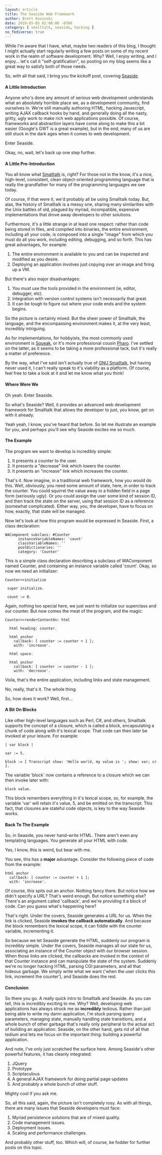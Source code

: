 ```yaml
---
layout: article
title: The Seaside Web Framework
author: Brett Kosinski
date: 2010-05-05 02:00:00 -0700
category: [ smalltalk, seaside, hacking ]
no_fediverse: true
---
```


While I'm aware that I have, what, maybe two readers of this blog, I thought I might actually start regularly writing a few posts on some of my recent work in the realm of software development.  Why?  Well, I enjoy writing, and I enjoy... let's call it "self-gratification", so posting on my blog seems like a great way to satisfy both of those needs.

So, with all that said, I bring you the kickoff post, covering [Seaside](http://www.seaside.st).

#### A Little Introduction

Anyone who's done any amount of serious web development understands what an absolutely horrible place we, as a development community, find ourselves in.  We're still manually authoring HTML, hacking Javascript, writing AJAX callback hooks by hand, and generally doing all the nasty, gritty, ugly work to make rich web applications possible.  Of course, frameworks and abstraction layers have come along to make this a bit easier (Google's GWT is a great example), but in the end, many of us are still stuck in the dark ages when it comes to web development.

Enter Seaside.

Okay, no, wait, let's back up one step further.

#### A Little Pre-Introduction

You all know what [Smalltalk](http://en.wikipedia.org/wiki/Smalltalk) is, right?  For those not in the know, it's a nice, high-level, consistent, clean object-oriented programming language that is really the grandfather for many of the programming languages we see today.

Of course, if that were it, we'd probably all be using Smalltalk today.  But, alas, the history of Smalltalk is a messy one, sharing many similarities with the Unix battles of old, plagued by myriad, incompatible, expensive implementations that drove away developers to other solutions.

Furthermore, it's a little strange in at least one respect:  rather than code being stored in files, and compiled into binaries, the entire environment, including all your code, is composed into a single "image" from which you must do all you work, including editing, debugging, and so forth.  This has great advantages, for example:

1. The entire environment is available to you and can be inspected and modified as you desire.
2. Deploying an application involves just copying over an image and firing up a VM.

But there's also major disadvantages:

1. You *must* use the tools provided in the environment (ie, editor, debugger, etc).
2. Integration with version control systems isn't necessarily that great.
3. It can be tough to figure out where your code ends and the system begins.

So the picture is certainly mixed.  But the sheer power of Smalltalk, the language, and the encompassing environment makes it, at the very least, incredibly intriguing.

As for implementations, for hobbyists, the most commonly used environment is [Squeak](http://www.squeak.org), or it's more professional cousin [Pharo](http://www.pharo-project.org).  I've settled on the latter, as it seems to be taking a more professional tack, but it's really a matter of preference.

By the way, what I've said isn't actually true of [GNU Smalltalk](http://smalltalk.gnu.org/), but having never used it, I can't really speak to it's viability as a platform.  Of course, feel free to take a look at it and let me know what you think!

#### Where Were We

Oh yeah.  Enter Seaside.

So what's Seaside?  Well, it provides an advanced web development framework for Smalltalk that allows the developer to just, you know, get on with it already.

Yeah yeah, I know, you've heard that before.  So let me illustrate an example for you, and perhaps you'll see why Seaside excites me so much.

#### The Example

The program we want to develop is incredibly simple:

1. It presents a counter to the user.
2. It presents a "decrease" link which lowers the counter.
3. It presents an "increase" link which increases the counter.

That's it.  Now imagine, in a traditional web framework, how you would do this.  Well, obviously, you need some amount of state, here, in order to track the counter.  You could squirrel the value away in a hidden field in a page form (seriously ugly).  Or you could assign the user some kind of session ID, and then track the state on the server, using that session ID as a reference (somewhat complicated).  Either way, you, the developer, have to focus on how, exactly, that state will be managed.

Now let's look at how this program would be expressed in Seaside.  First, a class declaration:

```smalltalk
WAComponent subclass: #Counter
      instanceVariableNames: 'count'
      classVariableNames: ''
      poolDictionaries: ''
      category: 'Counter'
```

This is a simple class declaration describing a subclass of WAComponent named Counter, and containing an instance variable called 'count'.  Okay, so now we need an initializer:

 ```smalltalk
Counter>>initialize
   
  super initialize.

  count := 0.
```

Again, nothing too special here, we just want to initialize our superclass and our counter.  But now comes the meat of the program, and the magic:

```smalltalk
Counter>>renderContentOn: html

  html heading: counter.

  html anchor
    callback: [ counter := counter + 1 ];
    with: 'increase'.

  html space.

  html anchor
    callback: [ counter := counter - 1 ];
    with: 'decrease'.
```

Voila, that's the entire application, including links and state management.

No, really, that's it.  The whole thing.

So, how does it work?  Well, first...

#### A Bit On Blocks

Like other high-level languages such as Perl, C#, and others, Smalltalk supports the concept of a closure, which is called a block, encapsulating a chunk of code along with it's lexical scope.  That code can then later be invoked at your leisure.  For example:

```smalltalk
| var block |

var := 5.

block := [ Transcript show: 'Hello world, my value is '; show: var; cr ].
```

The variable 'block' now contains a reference to a closure which we can then invoke later with:

```smalltalk
block value.
```

This block remembers everything in it's lexical scope, so, for example, the variable 'var' will retain it's value, 5, and be emitted on the transcript.  This fact, that closures are stateful code objects, is key to the way Seaside works.

#### Back To The Example

So, in Seaside, you never hand-write HTML.  There aren't even any templating languages.  You generate all your HTML with code.

Yes, I know, this is weird, but bear with me.

You see, this has a **major** advantage.  Consider the following piece of code from the example:

```smalltalk
html anchor
  callback: [ counter := counter + 1 ];
  with: 'increase'.
```

Of course, this spits out an anchor.  Nothing fancy there.  But notice how we didn't specify a URL?  That's weird enough.  But notice something else?  There's an argument called 'callback', and we're providing it a block of code.  Can you guess what's happening here?

That's right.  Under the covers, Seaside generates a URL for us.  When the link is clicked, Seaside **invokes the callback automatically**.  And because the block remembers the lexical scope, it can fiddle with the counter variable, incrementing it.

So because we let Seaside generate the HTML, suddenly our program is incredibly simple.  Under the covers, Seaside manages all our state for us, associating an instance of the Counter object with our browser session.  When those links are clicked, the callbacks are invoked in the context of that Counter instance and can manipulate the state of the system.  Suddenly we're no longer hacking HTML, parsing CGI parameters, and all that hideous garbage.  We simply write what we want ('when the user clicks this link, increment the counter'), and Seaside does the rest.

#### Conclusion

So there you go.  A really quick intro to Smalltalk and Seaside.  As you can tell, this is incredibly exciting to me.  Why?  Well, developing web applications has always struck me as **incredibly** tedious.  Rather than just being able to write my damn application, I'm stuck parsing query parameters, managing state, manually handling state transitions, and a whole bunch of other garbage that's really only peripheral to the actual act of building an application.  Seaside, on the other hand, gets rid of all that tedium and lets me focus on the important thing:  building a powerful application.

And note, I've only just scratched the surface here.  Among Seaside's other powerful features, it has cleanly integrated:

1. JQuery
2. Prototype
3. Scriptaculous
4. A general AJAX framework for doing partial page updates
5. And probably a whole bunch of other stuff.

Mighty cool if you ask me.

So, all this said, again, the picture isn't completely rosy.  As with all things, there are many issues that Seaside developers must face:

1. Myriad persistence solutions that are of mixed quality.
2. Code management issues.
3. Deployment issues.
4. Scaling and performance challenges.

And probably other stuff, too.  Which will, of course, be fodder for further posts on this topic.

